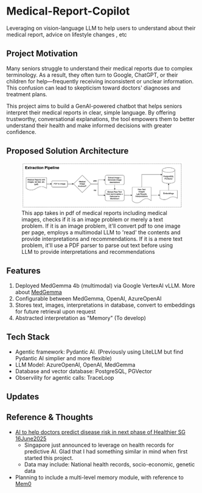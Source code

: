# Medical-Report-Copilot
Leveraging on vision-language LLM to help users to understand about their medical report, advice on lifestyle changes , etc

## Project Motivation
Many seniors struggle to understand their medical reports due to complex terminology. As a result, they often turn to Google, ChatGPT, or their children for help—frequently receiving inconsistent or unclear information. This confusion can lead to skepticism toward doctors' diagnoses and treatment plans.

This project aims to build a GenAI-powered chatbot that helps seniors interpret their medical reports in clear, simple language. By offering trustworthy, conversational explanations, the tool empowers them to better understand their health and make informed decisions with greater confidence.

## Proposed Solution Architecture
<figure>
    <img src="assets/med_archi.png" alt="Architecture Diagram" width="1200">
    <figcaption>This app takes in pdf of medical reports including medical images, checks if it is an image problem or merely a text problem. If it is an image problem, it'll convert pdf to one image per page, employs a multimodal LLM to 'read' the contents and provide interpretations and recommendations. If it is a mere text problem, it'll use a PDF parser to parse out text before using LLM to provide interpretations and recommendations</figcaption>
</figure>


## Features
1. Deployed MedGemma 4b (multimodal) via Google VertexAI vLLM. More about [MedGemma](https://deepmind.google/models/gemma/medgemma/)
2. Configurable between MedGemma, OpenAI, AzureOpenAI
3. Stores text, images, interpretations in database, convert to embeddings for future retrieval upon request
4. Abstracted interpretation as "Memory" (To develop)

## Tech Stack
* Agentic framework: Pydantic AI. (Previously using LiteLLM but find Pydantic AI simplier and more flexible)
* LLM Model: AzureOpenAI, OpenAI, MedGemma
* Database and vector database: PostgreSQL, PGVector
* Observility for agentic calls: TraceLoop


## Updates

## Reference & Thoughts
* [AI to help doctors predict disease risk in next phase of Healthier SG 16June2025](https://www.straitstimes.com/singapore/health/ai-to-help-doctors-predict-disease-risk-in-next-bound-of-healthier-sg-ong-ye-kung)
    * Singapore just announced to leverage on health records for predictive AI. Glad that I had something similar in mind when first started this project. 
    * Data may include: National health records, socio-economic, genetic data 
* Planning to include a multi-level memory module, with reference to [Mem0](https://github.com/mem0ai/mem0)